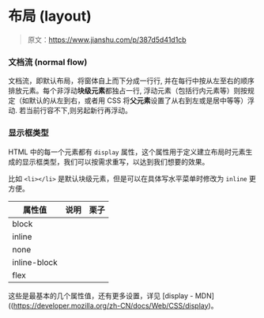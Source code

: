 # 布局 (layout)

> 原文：https://www.jianshu.com/p/387d5d41d1cb

### 文档流 (normal flow)

文档流，即默认布局，将窗体自上而下分成一行行, 并在每行中按从左至右的顺序排放元素。每个非浮动**块级元素**都独占一行, 浮动元素（包括行内元素等）则按规定（如默认的从左到右，或者用 CSS 将**父元素**设置了从右到左或是居中等等）浮动. 若当前行容不下,则另起新行再浮动。


### 显示框类型

HTML 中的每一个元素都有 `display` 属性，这个属性用于定义建立布局时元素生成的显示框类型，我们可以按需求重写，以达到我们想要的效果。

比如 `<li></li>` 是默认块级元素，但是可以在具体写水平菜单时修改为 ```inline``` 更方便。

| 属性值 | 说明 | 栗子 |
|--|--|--|
| block |  |  |
| inline |  |  |
| none |  |  |
| inline-block |  |  |
| flex |  |  |

这些是最基本的几个属性值，还有更多设置，详见 [display - MDN]((https://developer.mozilla.org/zh-CN/docs/Web/CSS/display)。

